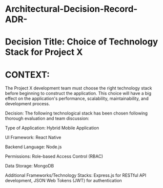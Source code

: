 # Architectural-Decision-Record-ADR-

# Decision Title: Choice of Technology Stack for Project X

# CONTEXT:
The Project X development team must choose the right technology stack before beginning to construct the application. This choice will have a big effect on the application's performance, scalability, maintainability, and development process.

Decision:
The following technological stack has been chosen following thorough evaluation and team discussion:

Type of Application: Hybrid Mobile Application

UI Framework: React Native

Backend Language: Node.js

Permissions: Role-based Access Control (RBAC)

Data Storage: MongoDB

Additional Frameworks/Technology Stacks: Express.js for RESTful API development, JSON Web Tokens (JWT) for authentication
